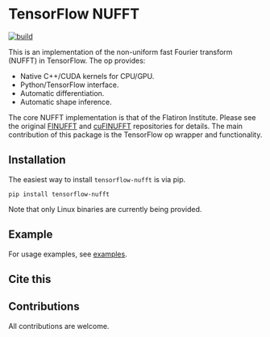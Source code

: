 # TensorFlow NUFFT

[![build](https://github.com/mrphys/tensorflow-nufft/actions/workflows/build-package.yml/badge.svg)](https://github.com/mrphys/tensorflow-nufft/actions/workflows/build-package.yml)

This is an implementation of the non-uniform fast Fourier transform (NUFFT) in
TensorFlow. The op provides:

 - Native C++/CUDA kernels for CPU/GPU.
 - Python/TensorFlow interface.
 - Automatic differentiation.
 - Automatic shape inference.

The core NUFFT implementation is that of the Flatiron Institute. Please see the
original [FINUFFT](https://github.com/flatironinstitute/finufft) and
[cuFINUFFT](https://github.com/flatironinstitute/cufinufft) repositories for
details. The main contribution of this package is the TensorFlow op wrapper and
functionality.

## Installation

The easiest way to install `tensorflow-nufft` is via pip.

```
pip install tensorflow-nufft
```

Note that only Linux binaries are currently being provided.

## Example
For usage examples, see [examples](examples). 

## Cite this


## Contributions
All contributions are welcome.

